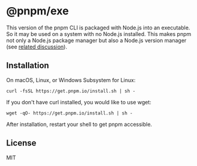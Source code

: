 # @pnpm/exe

This version of the pnpm CLI is packaged with Node.js into an executable.
So it may be used on a system with no Node.js installed.
This makes pnpm not only a Node.js package manager but also a Node.js version manager (see [related discussion](https://github.com/pnpm/pnpm/discussions/3434)).

## Installation

On macOS, Linux, or Windows Subsystem for Linux:

```
curl -fsSL https://get.pnpm.io/install.sh | sh -
```

If you don't have curl installed, you would like to use wget:

```
wget -qO- https://get.pnpm.io/install.sh | sh -
```

After installation, restart your shell to get pnpm accessible.

## License

MIT

